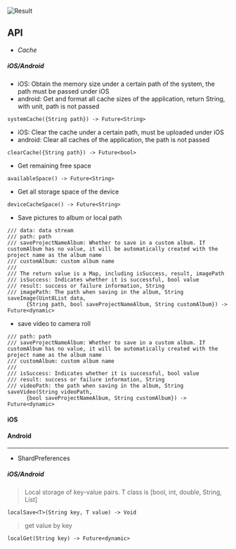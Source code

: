 
![Result](https://github.com/mirshahbazi/cache/tree/main/help/app_result.png?raw=true)
## API

- *Cache*

##### iOS/Android

- iOS: Obtain the memory size under a certain path of the system, the path must be passed under iOS
- android: Get and format all cache sizes of the application, return String, with unit, path is not passed
```
systemCache({String path}) -> Future<String>
```

- iOS: Clear the cache under a certain path, must be uploaded under iOS
- android: Clear all caches of the application, the path is not passed
``` 
clearCache({String path}) -> Future<bool>
```

- Get remaining free space
```
availableSpace() -> Future<String>
```

- Get all storage space of the device
```
deviceCacheSpace() -> Future<String>
```

- Save pictures to album or local path
``` 
/// data: data stream
/// path: path
/// saveProjectNameAlbum: Whether to save in a custom album. If customAlbum has no value, it will be automatically created with the project name as the album name
/// customAlbum: custom album name
///
/// The return value is a Map, including isSuccess, result, imagePath
/// isSuccess: Indicates whether it is successful, bool value
/// result: success or failure information, String
/// imagePath: The path when saving in the album, String
saveImage(Uint8List data,
      {String path, bool saveProjectNameAlbum, String customAlbum}) -> Future<dynamic>
```

- save video to camera roll
```
/// path: path
/// saveProjectNameAlbum: Whether to save in a custom album. If customAlbum has no value, it will be automatically created with the project name as the album name
/// customAlbum: custom album name
///
/// isSuccess: Indicates whether it is successful, bool value
/// result: success or failure information, String
/// videoPath: the path when saving in the album, String
saveVideo(String videoPath,
      {bool saveProjectNameAlbum, String customAlbum}) -> Future<dynamic>
```
#### iOS

#### Android

---

- ShardPreferences

##### iOS/Android
> Local storage of key-value pairs. T class is [bool, int, double, String, List<String>]
```
localSave<T>(String key, T value) -> Void
```

> get value by key
```
localGet(String key) -> Future<dynamic>
```